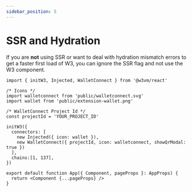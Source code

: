 ```yaml
---
sidebar_position: 5
---
```


# SSR and Hydration

If you are **not** using SSR or want to deal with hydration mismatch errors to get a faster first load of W3, you can ignore the SSR flag and not use the W3 component.

```tsx
import { initW3, Injected, WalletConnect } from '@w3vm/react'

/* Icons */
import walletconnect from 'public/walletconnect.svg'
import wallet from 'public/extension-wallet.png'

/* WalletConnect Project Id */
const projectId = 'YOUR_PROJECT_ID'

initW3({
  connectors: [
    new Injected({ icon: wallet }), 
    new WalletConnect({ projectId, icon: walletconnect, showQrModal: true })
  ],
  chains:[1, 137],
})

export default function App({ Component, pageProps }: AppProps) {
  return <Component {...pageProps} />
}
```